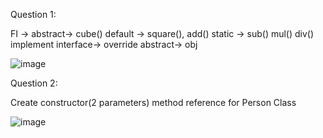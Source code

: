 Question 1:

FI -> abstract-> cube()
      default -> square(), add()
      static -> sub() mul() div()
      implement interface-> override abstract-> obj
      

![image](https://user-images.githubusercontent.com/56465452/216271223-82b1623b-b6cf-4116-931c-172cbbc8107e.png)

      
      
      
      

Question 2:

Create constructor(2 parameters) method reference for Person Class

![image](https://user-images.githubusercontent.com/56465452/216270967-330e4a57-db1a-4aef-82f6-908cefa900b8.png)
